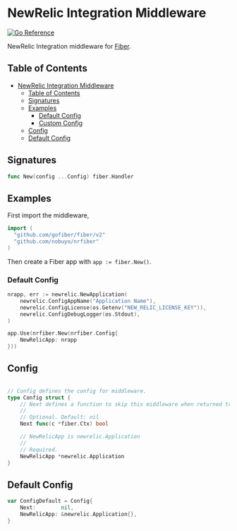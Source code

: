 # NewRelic Integration Middleware
[![Go Reference](https://pkg.go.dev/badge/github.com/nobuyo/nrfiber.svg)](https://pkg.go.dev/github.com/nobuyo/nrfiber)

NewRelic Integration middleware for [Fiber](https://github.com/gofiber/fiber).

## Table of Contents

- [NewRelic Integration Middleware](#newrelic-integration-middleware)
	- [Table of Contents](#table-of-contents)
	- [Signatures](#signatures)
	- [Examples](#examples)
		- [Default Config](#default-config)
		- [Custom Config](#custom-config)
	- [Config](#config)
	- [Default Config](#default-config-1)

## Signatures

```go
func New(config ...Config) fiber.Handler
```

## Examples

First import the middleware,

```go
import (
  "github.com/gofiber/fiber/v2"
  "github.com/nobuyo/nrfiber"
)
```

Then create a Fiber app with `app := fiber.New()`.

### Default Config

```go
nrapp, err := newrelic.NewApplication(
	newrelic.ConfigAppName("Application Name"),
	newrelic.ConfigLicense(os.Getenv("NEW_RELIC_LICENSE_KEY")),
	newrelic.ConfigDebugLogger(os.Stdout),
)

app.Use(nrfiber.New(nrfiber.Config{
	NewRelicApp: nrapp
}))
```

## Config

```go

// Config defines the config for middleware.
type Config struct {
	// Next defines a function to skip this middleware when returned true.
	//
	// Optional. Default: nil
	Next func(c *fiber.Ctx) bool

	// NewRelicApp is newrelic.Application
	//
	// Required.
	NewRelicApp *newrelic.Application
}
```

## Default Config

```go
var ConfigDefault = Config{
	Next:        nil,
	NewRelicApp: &newrelic.Application{},
}
```
